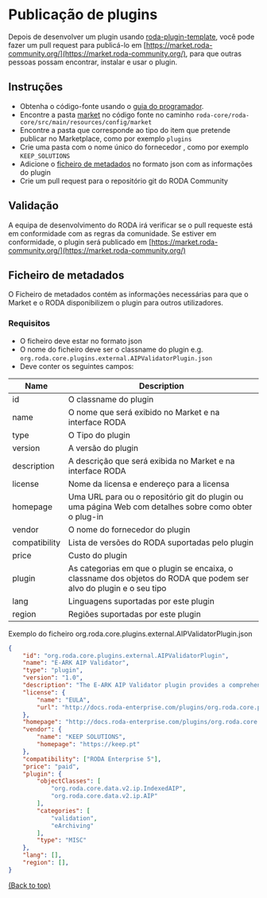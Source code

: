 <div name="top">

# Publicação de plugins

Depois de desenvolver um plugin usando [roda-plugin-template](https://github.com/keeps/roda-plugin-template), você pode fazer
um pull request para publicá-lo em [https://market.roda-community.org/](https://market.roda-community.org/), 
para que outras pessoas possam encontrar, instalar e usar o plugin.

## Instruções
- Obtenha o código-fonte usando o [guia do programador](./Developers_Guide.md).
- Encontre a pasta [market](../roda-core/roda-core/src/main/resources/config/market) no código fonte no caminho `roda-core/roda-core/src/main/resources/config/market`
- Encontre a pasta que corresponde ao tipo do item que pretende publicar no Marketplace, como por exemplo `plugins`
- Crie uma pasta com o nome único do fornecedor , como por exemplo `KEEP_SOLUTIONS`
- Adicione o [ficheiro de metadados](#metadata-file) no formato json com as informações do plugin
- Crie um pull request para o repositório git do RODA Community

## Validação
A equipa de desenvolvimento do RODA irá verificar se o pull requeste está em conformidade com as regras da comunidade.
Se estiver em conformidade, o plugin será publicado em [https://market.roda-community.org/](https://market.roda-community.org/)

## Ficheiro de metadados

O Ficheiro de metadados contém as informações necessárias para que o Market e o RODA disponibilizem o plugin para outros utilizadores.

### Requisitos
- O ficheiro deve estar no formato json
- O nome do ficheiro deve ser o classname do plugin e.g. `org.roda.core.plugins.external.AIPValidatorPlugin.json`
- Deve conter os seguintes campos:

| Name          | Description                                                                                                         |
|---------------|---------------------------------------------------------------------------------------------------------------------|
| id            | O classname do plugin                                                                                               |
| name          | O nome que será exibido no Market e na interface RODA                                                               |
| type          | O Tipo do plugin                                                                                                    |
| version       | A versão do plugin                                                                                                  |
| description   | A descrição que será exibida no Market e na interface RODA                                                          |
| license       | Nome da licensa e endereço para a licensa                                                                           |
| homepage      | Uma URL para ou o repositório git do plugin ou uma página Web com detalhes sobre como obter o plug-in               |
| vendor        | O nome do fornecedor do plugin                                                                                      |
| compatibility | Lista de versões do RODA suportadas pelo plugin                                                                     |
| price         | Custo do plugin                                                                                                     |
| plugin        | As categorias em que o plugin se encaixa, o classname dos objetos do RODA que podem ser alvo do plugin e o seu tipo |
| lang          | Linguagens suportadas por este plugin                                                                               |
| region        | Regiões suportadas por este plugin                                                                                  |

Exemplo do ficheiro org.roda.core.plugins.external.AIPValidatorPlugin.json
```json
{
    "id": "org.roda.core.plugins.external.AIPValidatorPlugin",
    "name": "E-ARK AIP Validator",
    "type": "plugin",
    "version": "1.0",
    "description": "The E-ARK AIP Validator plugin provides a comprehensive evaluation to ensure that AIPs meet the requirements outlined in the E-ARK specification, version 2.0.4.",
    "license": {
        "name": "EULA",
        "url": "http://docs.roda-enterprise.com/plugins/org.roda.core.plugins.external.AIPValidatorPlugin/LICENSE.html"
    },
    "homepage": "http://docs.roda-enterprise.com/plugins/org.roda.core.plugins.external.AIPValidatorPlugin",
    "vendor": {
        "name": "KEEP SOLUTIONS",
        "homepage": "https://keep.pt"
    },
    "compatibility": ["RODA Enterprise 5"],
    "price": "paid",
    "plugin": {
        "objectClasses": [
            "org.roda.core.data.v2.ip.IndexedAIP",
            "org.roda.core.data.v2.ip.AIP"
        ],
        "categories": [
            "validation",
            "eArchiving"
        ],
        "type": "MISC"
    },
    "lang": [],
    "region": [],
}
```
[(Back to top)](#top)

